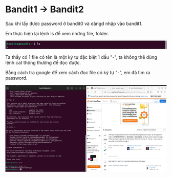 # Bandit1 -> Bandit2

Sau khi lấy được password ở bandit0 và dăngd nhập vào bandit1. 

Em thực hiện lại lệnh ls để xem những file, folder.


![Figure 1](image/1.1.png)

Ta thấy có 1 file có tên là một ký tự đặc biệt 1 dấu "-", ta không thể dùng lệnh cat thông thường để đọc được.

Bằng cách tra google để xem cách đọc file có ký tự "-", em đã tìm ra password.

![Figure 1](image/1.png)
